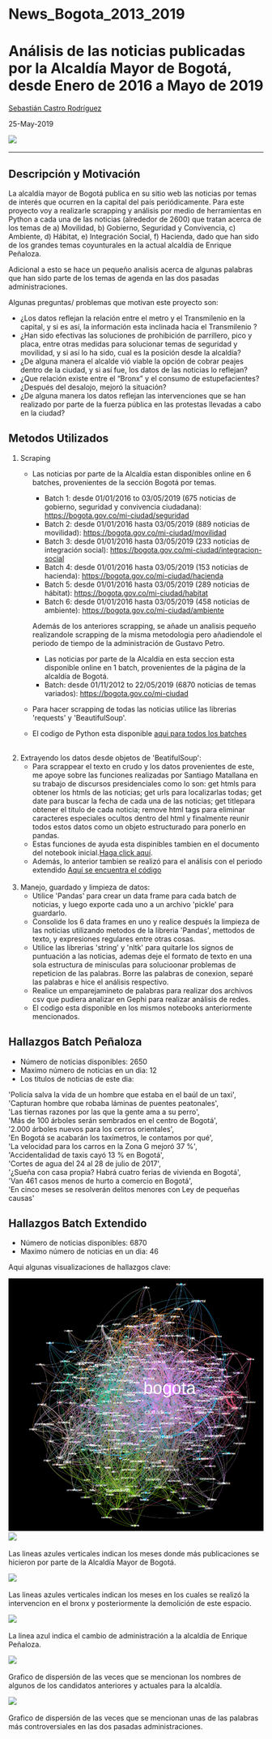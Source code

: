 # News_Bogota_2013_2019


# Análisis de las noticias publicadas por la Alcaldía Mayor de Bogotá, desde Enero de 2016 a Mayo de 2019

[Sebastián Castro Rodríguez](https://www.linkedin.com/in/sebasti%C3%A1n-castro-rodr%C3%ADguez/)

25-May-2019

<img src="Images/wordcloud.png">

---

## Descripción y Motivación

La alcaldía mayor de Bogotá publica en su sitio web las noticias por temas de interés que ocurren en la capital del país periódicamente. Para este proyecto voy a realizarle scrapping y análisis por medio de herramientas en Python a cada una de las noticias (alrededor de 2600) que tratan acerca de los temas de a) Movilidad, b) Gobierno, Seguridad y Convivencia, c) Ambiente, d) Hábitat, e) Integración Social, f) Hacienda, dado que han sido de los grandes temas coyunturales en la actual alcaldía de Enrique Peñaloza. 

Adicional a esto se hace un pequeño analisis acerca de algunas palabras que han sido parte de los temas de agenda en las dos pasadas administraciones.

Algunas preguntas/ problemas que motivan este proyecto son:

- ¿Los datos reflejan la relación entre el metro y el Transmilenio en la capital, y si es así, la información esta inclinada hacia el Transmilenio ?
- ¿Han sido efectivas las soluciones de prohibición de parrillero, pico y placa, entre otras medidas para solucionar temas de seguridad y movilidad, y si así lo ha sido, cual es la posición desde la alcaldía?
- ¿De alguna manera el alcalde vió viable la opción de cobrar peajes dentro de la ciudad, y si así fue, los datos de las noticias lo reflejan?
- ¿Que relación existe entre el “Bronx” y el consumo de estupefacientes? ¿Después del desalojo, mejoró la situación?
- ¿De alguna manera los datos reflejan las intervenciones que se han realizado por parte de la fuerza pública en las protestas llevadas a cabo en la ciudad? 

## Metodos Utilizados

1. Scraping
    - Las noticias por parte de la Alcaldía estan disponibles online en 6 batches, provenientes de la sección Bogotá por temas.
        - Batch 1: desde 01/01/2016 to 03/05/2019 (675 noticias de gobierno, seguridad y convivencia ciudadana): https://bogota.gov.co/mi-ciudad/seguridad
        - Batch 2: desde 01/01/2016 hasta 03/05/2019 (889 noticias de movilidad): https://bogota.gov.co/mi-ciudad/movilidad
        - Batch 3: desde 01/01/2016 hasta 03/05/2019 (233 noticias de integración social): https://bogota.gov.co/mi-ciudad/integracion-social
        - Batch 4: desde 01/01/2016 hasta 03/05/2019 (153 noticias de hacienda): https://bogota.gov.co/mi-ciudad/hacienda
        - Batch 5: desde 01/01/2016 hasta 03/05/2019 (289 noticias de hábitat): https://bogota.gov.co/mi-ciudad/habitat
        - Batch 6: desde 01/01/2016 hasta 03/05/2019 (458 noticias de ambiente): https://bogota.gov.co/mi-ciudad/ambiente

        Además de los anteriores scrapping, se añade un analisis pequeño realizandole scrapping de la misma metodologia pero añadiendole el periodo de tiempo de la administración de Gustavo Petro.
        - Las noticias por parte de la Alcaldía en esta seccion esta disponible online en 1 batch, provenientes de la página de la alcaldía de Bogotá. 
        - Batch: desde 01/11/2012 to 22/05/2019 (6870 noticias de temas variados): https://bogota.gov.co/mi-ciudad
    
    - Para hacer scrapping de todas las noticias utilice las librerias 'requests' y 'BeautifulSoup'.
    - El codigo de Python esta disponible [aqui para todos los batches](Notebook/Proyecto_Final.ipynb)
<br><br>
2. Extrayendo los datos desde objetos de 'BeatifulSoup':
    - Para scrappear el texto en crudo y los datos provenientes de este, me apoye sobre las funciones realizadas por Santiago Matallana en su trabajo de discursos presidenciales como lo son: get htmls para obtener los htmls de las noticias; get urls para localizarlas todas; get date para buscar la fecha de cada una de las noticias; get titlepara obtener el titulo de cada noticia; remove html tags para eliminar caracteres especiales ocultos dentro del html y finalmente reunir todos estos datos como un objeto estructurado para ponerlo en pandas.
    - Estas funciones de ayuda esta dispinibles tambien en el documento del notebook inicial.[Haga click aquí](Notebook/Proyecto_Final.ipynb).
    - Además, lo anterior tambien se realizó para el análisis con el periodo extendido [Aquí se encuentra el código](Proyecto_Extendido/Code/Proyecto_Extendido_Periodo_2012-2019.ipynb)
<br><br>
3. Manejo, guardado y limpieza de datos:
   - Utilice 'Pandas' para crear un data frame para cada batch de noticias, y luego exporte cada uno a un archivo 'pickle' para guardarlo. 
   - Consolide los 6 data frames en uno y realice después la limpieza de las noticias utilizando metodos de la libreria 'Pandas', mettodos de texto, y expresiones regulares entre otras cosas.
    - Utilice las librerias 'string' y 'nltk' para quitarle los signos de puntuación a las noticias, ademas deje el formato de texto en una sola estructura de minisculas para solucioonar problemas de repeticion de las palabras. Borre las palabras de conexion, separé las palabras e hice el análisis respectivo.
    - Realice un emparejamineto de palabras para realizar dos archivos csv que pudiera analizar en Gephi para realizar análisis de redes. 
    - El codigo esta disponible en los mismos notebooks anteriormente mencionados.
    

## Hallazgos Batch Peñaloza

- Número de noticias disponibles: 2650
- Maximo número de noticias en un dia: 12
- Los titulos de noticias de este dia:   

'Policía salva la vida de un hombre que estaba en el baúl de un taxi',  
 'Capturan hombre que robaba láminas de puentes peatonales',  
 'Las tiernas razones por las que la gente ama a su perro',  
 'Más de 100 árboles serán sembrados en el centro de Bogotá',  
 '2.000 árboles nuevos para los cerros orientales',  
 'En Bogotá se acabarán los taxímetros, le contamos por qué',  
 'La velocidad para los carros en la Zona G mejoró 37 %',  
 'Accidentalidad de taxis cayó 13 % en Bogotá',  
 'Cortes de agua del 24 al 28 de julio de 2017',  
 '¿Sueña con casa propia? Habrá cuatro ferias de vivienda en Bogotá',  
 'Van 461 casos menos de hurto a comercio en Bogotá',  
 'En cinco meses se resolverán delitos menores con Ley de pequeñas causas'
 
 ## Hallazgos Batch Extendido

- Número de noticias disponibles: 6870
- Maximo número de noticias en un dia: 46

Aqui algunas visualizaciones de hallazgos clave:

<img src="Images/Redes.png">

<img src="Proyecto_Extendido/Images/line_month.png">

Las lineas azules verticales indican los meses donde más publicaciones se hicieron por parte de la Alcaldía Mayor de Bogotá.

<img src="Proyecto_Extendido/Images/bronx_estupefacientes_month.png">

Las lineas azules verticales indican los meses en los cuales se realizó la intervencion en el bronx y posteriormente la demolición de este espacio.

<img src="Proyecto_Extendido/Images/metro_transmilenio_month.png">

La linea azul indica el cambio de administración a la alcaldía de Enrique Peñaloza.

<img src="Proyecto_Extendido/Images/Dispersion_12_19.png">

Grafico de dispersión de las veces que se mencionan los nombres de algunos de los candidatos anteriores y actuales para la alcaldía.

<img src="Proyecto_Extendido/Images/Dispersion_12_19_1.png">

Grafico de dispersión de las veces que se mencionan unas de las palabras más controversiales en las dos pasadas administraciones.
